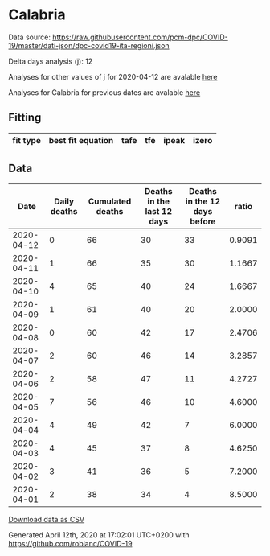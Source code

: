 # Calabria

Data source: https://raw.githubusercontent.com/pcm-dpc/COVID-19/master/dati-json/dpc-covid19-ita-regioni.json

Delta days analysis (j): 12

Analyses for other values of j for 2020-04-12 are avalable [here](../2020-04-12/README.md)

Analyses for Calabria for previous dates are avalable [here](../README.md)

## Fitting 
|fit type|best fit equation|tafe|tfe|ipeak|izero|
|-------|-----|--------|------|---|---|

## Data
|Date|Daily deaths|Cumulated deaths|Deaths in the last 12 days|Deaths in the 12 days before|ratio|
|----|----------|-----------|-------|--------------------|-----|
|2020-04-12|0|66|30|33|0.9091|
|2020-04-11|1|66|35|30|1.1667|
|2020-04-10|4|65|40|24|1.6667|
|2020-04-09|1|61|40|20|2.0000|
|2020-04-08|0|60|42|17|2.4706|
|2020-04-07|2|60|46|14|3.2857|
|2020-04-06|2|58|47|11|4.2727|
|2020-04-05|7|56|46|10|4.6000|
|2020-04-04|4|49|42|7|6.0000|
|2020-04-03|4|45|37|8|4.6250|
|2020-04-02|3|41|36|5|7.2000|
|2020-04-01|2|38|34|4|8.5000|

[Download data as CSV](COVID-19_calabria_j12_2020-04-12.csv)

Generated April 12th, 2020 at 17:02:01 UTC+0200 with https://github.com/robianc/COVID-19
